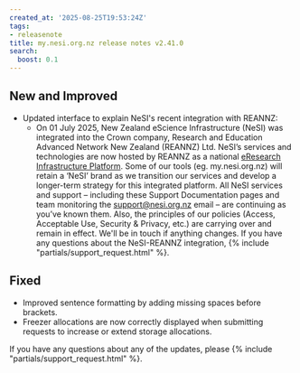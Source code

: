 ```yaml
---
created_at: '2025-08-25T19:53:24Z'
tags:
- releasenote
title: my.nesi.org.nz release notes v2.41.0
search:
  boost: 0.1
---
```


## New and Improved
- Updated interface to explain NeSI's recent integration with REANNZ:
   - On 01 July 2025, New Zealand eScience Infrastructure (NeSI) was integrated into the Crown company, Research and Education Advanced Network New Zealand (REANNZ) Ltd. NeSI’s services and technologies are now hosted by REANNZ as a national [eResearch Infrastructure Platform](https://www.mbie.govt.nz/science-and-technology/science-and-innovation/funding-information-and-opportunities/investment-funds/strategic-science-investment-fund/funded-infrastructure/eresearch-infrastructure-platform). Some of our tools (eg. my.nesi.org.nz) will retain a ‘NeSI’ brand as we transition our services and develop a longer-term strategy for this integrated platform. All NeSI services and support – including these Support Documentation pages and team monitoring the support@nesi.org.nz email – are continuing as you’ve known them. Also, the principles of our policies (Access, Acceptable Use, Security & Privacy, etc.) are carrying over and remain in effect. We'll be in touch if anything changes. If you have any questions about the NeSI-REANNZ integration, {% include "partials/support_request.html" %}.

## Fixed
- Improved sentence formatting by adding missing spaces before brackets.
- Freezer allocations are now correctly displayed when submitting requests to increase or extend storage allocations.

If you have any questions about any of the updates, please
{% include "partials/support_request.html" %}.
